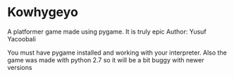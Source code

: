 # Kowhygeyo
A platformer game made using pygame. It is truly epic
Author: Yusuf Yacoobali

You must have pygame installed and working with your interpreter.
Also the game was made with python 2.7 so it will be a bit buggy with newer versions
